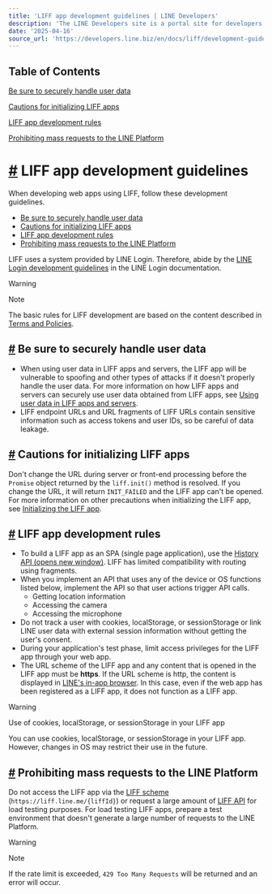 ```yaml
---
title: 'LIFF app development guidelines | LINE Developers'
description: 'The LINE Developers site is a portal site for developers. It contains documents and tools that will help you use our various developer products. Creating LINE Login and Messaging API applications and services has never been easier!'
date: '2025-04-16'
source_url: 'https://developers.line.biz/en/docs/liff/development-guidelines/'
---
```


## Table of Contents

[Be sure to securely handle user data](#liff-development-rules1)

[Cautions for initializing LIFF apps](#liff-development-rules2)

[LIFF app development rules](#liff-development-rules3)

[Prohibiting mass requests to the LINE Platform](#prohibiting-mass-requests-to-line-platform)

# [#](#page-title) LIFF app development guidelines

When developing web apps using LIFF, follow these development guidelines.

- [Be sure to securely handle user data](#liff-development-rules1)
- [Cautions for initializing LIFF apps](#liff-development-rules2)
- [LIFF app development rules](#liff-development-rules3)
- [Prohibiting mass requests to the LINE Platform](#prohibiting-mass-requests-to-line-platform)

LIFF uses a system provided by LINE Login. Therefore, abide by the [LINE Login development guidelines](../../../en/docs/line-login/development-guidelines.md) in the LINE Login documentation.

> [!warning]
> Note
>
> The basic rules for LIFF development are based on the content described in [Terms and Policies](../../../en/terms-and-policies.md).

## [#](#liff-development-rules1) Be sure to securely handle user data

- When using user data in LIFF apps and servers, the LIFF app will be vulnerable to spoofing and other types of attacks if it doesn't properly handle the user data. For more information on how LIFF apps and servers can securely use user data obtained from LIFF apps, see [Using user data in LIFF apps and servers](../../../en/docs/liff/using-user-profile.md).
- LIFF endpoint URLs and URL fragments of LIFF URLs contain sensitive information such as access tokens and user IDs, so be careful of data leakage.

## [#](#liff-development-rules2) Cautions for initializing LIFF apps

Don't change the URL during server or front-end processing before the `Promise` object returned by the `liff.init()` method is resolved. If you change the URL, it will return `INIT_FAILED` and the LIFF app can't be opened. For more information on other precautions when initializing the LIFF app, see [Initializing the LIFF app](../../../en/docs/liff/developing-liff-apps.md#initializing-liff-app).

## [#](#liff-development-rules3) LIFF app development rules

- To build a LIFF app as an SPA (single page application), use the [History API (opens new window)](https://html.spec.whatwg.org/multipage/nav-history-apis.html#the-history-interface). LIFF has limited compatibility with routing using fragments.
- When you implement an API that uses any of the device or OS functions listed below, implement the API so that user actions trigger API calls.
  - Getting location information
  - Accessing the camera
  - Accessing the microphone
- Do not track a user with cookies, localStorage, or sessionStorage or link LINE user data with external session information without getting the user's consent.
- During your application's test phase, limit access privileges for the LIFF app through your web app.
- The URL scheme of the LIFF app and any content that is opened in the LIFF app must be **https**. If the URL scheme is http, the content is displayed in [LINE's in-app browser](../../../en/glossary.md#line-iab). In this case, even if the web app has been registered as a LIFF app, it does not function as a LIFF app.

> [!warning]
> Use of cookies, localStorage, or sessionStorage in your LIFF app
>
> You can use cookies, localStorage, or sessionStorage in your LIFF app. However, changes in OS may restrict their use in the future.

## [#](#prohibiting-mass-requests-to-line-platform) Prohibiting mass requests to the LINE Platform

Do not access the LIFF app via the [LIFF scheme](../../../en/docs/line-login/using-line-url-scheme.md#opening-a-liff-app) (`https://liff.line.me/{liffId}`) or request a large amount of [LIFF API](../../../en/reference/liff.md) for load testing purposes. For load testing LIFF apps, prepare a test environment that doesn't generate a large number of requests to the LINE Platform.

> [!warning]
> Note
>
> If the rate limit is exceeded, `429 Too Many Requests` will be returned and an error will occur.
